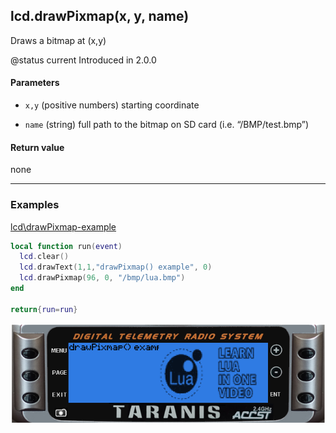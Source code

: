 <!-- This file was generated by the script. Do not edit it, any changes will be lost! -->

## lcd.drawPixmap(x, y, name)



Draws a bitmap at (x,y)  

@status current Introduced in 2.0.0


#### Parameters

* `x,y` (positive numbers) starting coordinate

* `name` (string) full path to the bitmap on SD card (i.e. “/BMP/test.bmp”)



#### Return value

none



---

### Examples

<a class="dlbtn" href="https://raw.githubusercontent.com/opentx/lua-reference-guide/master/lcd/drawPixmap-example.lua">lcd\drawPixmap-example</a>

```lua
local function run(event)
  lcd.clear()
  lcd.drawText(1,1,"drawPixmap() example", 0)
  lcd.drawPixmap(96, 0, "/bmp/lua.bmp")
end

return{run=run}
```

![](drawPixmap-example.png)

